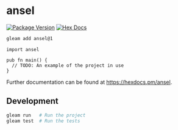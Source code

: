 # ansel

[![Package Version](https://img.shields.io/hexpm/v/ansel)](https://hex.pm/packages/ansel)
[![Hex Docs](https://img.shields.io/badge/hex-docs-ffaff3)](https://hexdocs.pm/ansel/)

```sh
gleam add ansel@1
```
```gleam
import ansel

pub fn main() {
  // TODO: An example of the project in use
}
```

Further documentation can be found at <https://hexdocs.pm/ansel>.

## Development

```sh
gleam run   # Run the project
gleam test  # Run the tests
```
